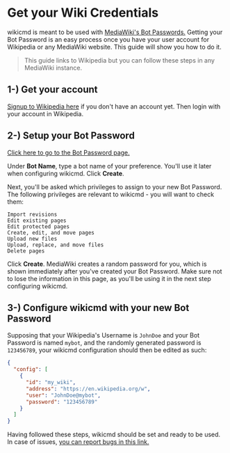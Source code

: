 # Get your Wiki Credentials

wikicmd is meant to be used with [MediaWiki's Bot Passwords.](https://www.mediawiki.org/wiki/Manual:Bot_passwords) Getting your Bot Password is an easy process once you have your user account for Wikipedia or any MediaWiki website. This guide will show you how to do it.

> This guide links to Wikipedia but you can follow these steps in any MediaWiki instance.

## 1-) Get your account

[Signup to Wikipedia here](https://en.wikipedia.org/w/index.php?title=Special:CreateAccount) if you don't have an account yet. Then login with your account in Wikipedia.

## 2-) Setup your Bot Password

[Click here to go to the Bot Password page.](https://en.wikipedia.org/wiki/Special:BotPasswords)

Under **Bot Name**, type a bot name of your preference. You'll use it later when configuring wikicmd. Click **Create**.

Next, you'll be asked which privileges to assign to your new Bot Password. The following privileges are relevant to wikicmd - you will want to check them:

```
Import revisions
Edit existing pages
Edit protected pages
Create, edit, and move pages
Upload new files
Upload, replace, and move files
Delete pages
```

Click **Create**. MediaWiki creates a random password for you, which is shown immediately after you've created your Bot Password. Make sure not to lose the information in this page, as you'll be using it in the next step configuring wikicmd.

## 3-) Configure wikicmd with your new Bot Password

Supposing that your Wikipedia's Username is `JohnDoe` and your Bot Password is named `mybot`, and the randomly generated password is `123456789`, your wikicmd configuration should then be edited as such:

```json
{
  "config": [
    {
      "id": "my_wiki",
      "address": "https://en.wikipedia.org/w",
      "user": "JohnDoe@mybot",
      "password": "123456789"
    }
  ]
}
```

Having followed these steps, wikicmd should be set and ready to be used. In case of issues, [you can report bugs in this link.](https://github.com/dhuan/wikicmd/issues)
